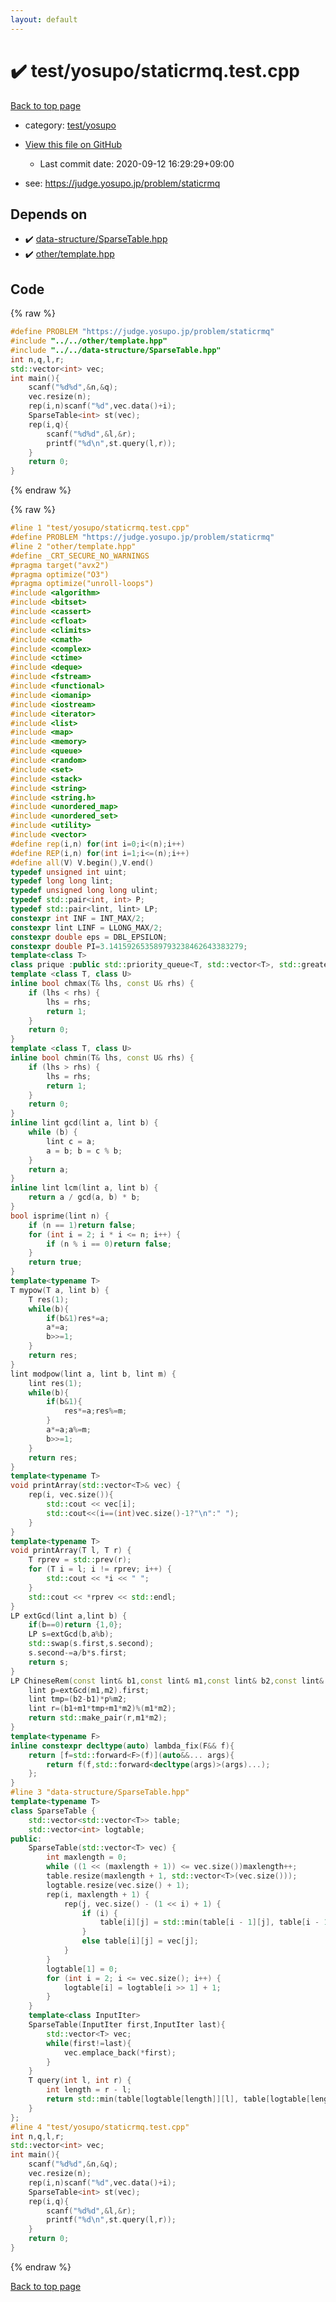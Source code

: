 ```yaml
---
layout: default
---
```


<!-- mathjax config similar to math.stackexchange -->
<script type="text/javascript" async
  src="https://cdnjs.cloudflare.com/ajax/libs/mathjax/2.7.5/MathJax.js?config=TeX-MML-AM_CHTML">
</script>
<script type="text/x-mathjax-config">
  MathJax.Hub.Config({
    TeX: { equationNumbers: { autoNumber: "AMS" }},
    tex2jax: {
      inlineMath: [ ['$','$'] ],
      processEscapes: true
    },
    "HTML-CSS": { matchFontHeight: false },
    displayAlign: "left",
    displayIndent: "2em"
  });
</script>

<script type="text/javascript" src="https://cdnjs.cloudflare.com/ajax/libs/jquery/3.4.1/jquery.min.js"></script>
<script src="https://cdn.jsdelivr.net/npm/jquery-balloon-js@1.1.2/jquery.balloon.min.js" integrity="sha256-ZEYs9VrgAeNuPvs15E39OsyOJaIkXEEt10fzxJ20+2I=" crossorigin="anonymous"></script>
<script type="text/javascript" src="../../../assets/js/copy-button.js"></script>
<link rel="stylesheet" href="../../../assets/css/copy-button.css" />


# :heavy_check_mark: test/yosupo/staticrmq.test.cpp

<a href="../../../index.html">Back to top page</a>

* category: <a href="../../../index.html#0b58406058f6619a0f31a172defc0230">test/yosupo</a>
* <a href="{{ site.github.repository_url }}/blob/master/test/yosupo/staticrmq.test.cpp">View this file on GitHub</a>
    - Last commit date: 2020-09-12 16:29:29+09:00


* see: <a href="https://judge.yosupo.jp/problem/staticrmq">https://judge.yosupo.jp/problem/staticrmq</a>


## Depends on

* :heavy_check_mark: <a href="../../../library/data-structure/SparseTable.hpp.html">data-structure/SparseTable.hpp</a>
* :heavy_check_mark: <a href="../../../library/other/template.hpp.html">other/template.hpp</a>


## Code

<a id="unbundled"></a>
{% raw %}
```cpp
#define PROBLEM "https://judge.yosupo.jp/problem/staticrmq"
#include "../../other/template.hpp"
#include "../../data-structure/SparseTable.hpp"
int n,q,l,r;
std::vector<int> vec;
int main(){
	scanf("%d%d",&n,&q);
	vec.resize(n);
	rep(i,n)scanf("%d",vec.data()+i);
	SparseTable<int> st(vec);
	rep(i,q){
		scanf("%d%d",&l,&r);
		printf("%d\n",st.query(l,r));
	}
	return 0;
}
```
{% endraw %}

<a id="bundled"></a>
{% raw %}
```cpp
#line 1 "test/yosupo/staticrmq.test.cpp"
#define PROBLEM "https://judge.yosupo.jp/problem/staticrmq"
#line 2 "other/template.hpp"
#define _CRT_SECURE_NO_WARNINGS
#pragma target("avx2")
#pragma optimize("O3")
#pragma optimize("unroll-loops")
#include <algorithm>
#include <bitset>
#include <cassert>
#include <cfloat>
#include <climits>
#include <cmath>
#include <complex>
#include <ctime>
#include <deque>
#include <fstream>
#include <functional>
#include <iomanip>
#include <iostream>
#include <iterator>
#include <list>
#include <map>
#include <memory>
#include <queue>
#include <random>
#include <set>
#include <stack>
#include <string>
#include <string.h>
#include <unordered_map>
#include <unordered_set>
#include <utility>
#include <vector>
#define rep(i,n) for(int i=0;i<(n);i++)
#define REP(i,n) for(int i=1;i<=(n);i++)
#define all(V) V.begin(),V.end()
typedef unsigned int uint;
typedef long long lint;
typedef unsigned long long ulint;
typedef std::pair<int, int> P;
typedef std::pair<lint, lint> LP;
constexpr int INF = INT_MAX/2;
constexpr lint LINF = LLONG_MAX/2;
constexpr double eps = DBL_EPSILON;
constexpr double PI=3.141592653589793238462643383279;
template<class T>
class prique :public std::priority_queue<T, std::vector<T>, std::greater<T>> {};
template <class T, class U>
inline bool chmax(T& lhs, const U& rhs) {
	if (lhs < rhs) {
		lhs = rhs;
		return 1;
	}
	return 0;
}
template <class T, class U>
inline bool chmin(T& lhs, const U& rhs) {
	if (lhs > rhs) {
		lhs = rhs;
		return 1;
	}
	return 0;
}
inline lint gcd(lint a, lint b) {
	while (b) {
		lint c = a;
		a = b; b = c % b;
	}
	return a;
}
inline lint lcm(lint a, lint b) {
	return a / gcd(a, b) * b;
}
bool isprime(lint n) {
	if (n == 1)return false;
	for (int i = 2; i * i <= n; i++) {
		if (n % i == 0)return false;
	}
	return true;
}
template<typename T>
T mypow(T a, lint b) {
	T res(1);
	while(b){
		if(b&1)res*=a;
		a*=a;
		b>>=1;
	}
	return res;
}
lint modpow(lint a, lint b, lint m) {
	lint res(1);
	while(b){
		if(b&1){
			res*=a;res%=m;
		}
		a*=a;a%=m;
		b>>=1;
	}
	return res;
}
template<typename T>
void printArray(std::vector<T>& vec) {
	rep(i, vec.size()){
		std::cout << vec[i];
		std::cout<<(i==(int)vec.size()-1?"\n":" ");
	}
}
template<typename T>
void printArray(T l, T r) {
	T rprev = std::prev(r);
	for (T i = l; i != rprev; i++) {
		std::cout << *i << " ";
	}
	std::cout << *rprev << std::endl;
}
LP extGcd(lint a,lint b) {
	if(b==0)return {1,0};
	LP s=extGcd(b,a%b);
	std::swap(s.first,s.second);
	s.second-=a/b*s.first;
	return s;
}
LP ChineseRem(const lint& b1,const lint& m1,const lint& b2,const lint& m2) {
	lint p=extGcd(m1,m2).first;
	lint tmp=(b2-b1)*p%m2;
	lint r=(b1+m1*tmp+m1*m2)%(m1*m2);
	return std::make_pair(r,m1*m2);
}
template<typename F>
inline constexpr decltype(auto) lambda_fix(F&& f){
	return [f=std::forward<F>(f)](auto&&... args){
		return f(f,std::forward<decltype(args)>(args)...);
	};
}
#line 3 "data-structure/SparseTable.hpp"
template<typename T>
class SparseTable {
	std::vector<std::vector<T>> table;
	std::vector<int> logtable;
public:
	SparseTable(std::vector<T> vec) {
		int maxlength = 0;
		while ((1 << (maxlength + 1)) <= vec.size())maxlength++;
		table.resize(maxlength + 1, std::vector<T>(vec.size()));
		logtable.resize(vec.size() + 1);
		rep(i, maxlength + 1) {
			rep(j, vec.size() - (1 << i) + 1) {
				if (i) {
					table[i][j] = std::min(table[i - 1][j], table[i - 1][j + (1 << (i - 1))]);
				}
				else table[i][j] = vec[j];
			}
		}
		logtable[1] = 0;
		for (int i = 2; i <= vec.size(); i++) {
			logtable[i] = logtable[i >> 1] + 1;
		}
	}
	template<class InputIter>
	SparseTable(InputIter first,InputIter last){
		std::vector<T> vec;
		while(first!=last){
			vec.emplace_back(*first);
		}
	}
	T query(int l, int r) {
		int length = r - l;
		return std::min(table[logtable[length]][l], table[logtable[length]][r - (1 << logtable[length])]);
	}
};
#line 4 "test/yosupo/staticrmq.test.cpp"
int n,q,l,r;
std::vector<int> vec;
int main(){
	scanf("%d%d",&n,&q);
	vec.resize(n);
	rep(i,n)scanf("%d",vec.data()+i);
	SparseTable<int> st(vec);
	rep(i,q){
		scanf("%d%d",&l,&r);
		printf("%d\n",st.query(l,r));
	}
	return 0;
}

```
{% endraw %}

<a href="../../../index.html">Back to top page</a>

